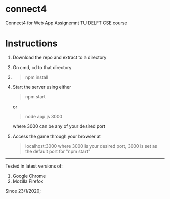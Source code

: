 # connect4
 Connect4 for Web App Assignemnt TU DELFT CSE course

# Instructions 
 1. Download the repo and extract to a directory 
 2. On cmd, cd to that directory
 3. > npm install 
 4. Start the server using either 
    > npm start
    
    or
    
    > node app.js 3000
    
    where 3000 can be any of your desired port 
 5. Access the game through your browser at
    > localhost:3000
    where 3000 is your desired port, 3000 is set as the default port for "npm start"
 ---
 Tested in latest versions of:
  1. Google Chrome
  2. Mozilla Firefox 
  
  Since 23/1/2020;
